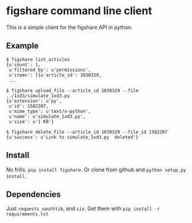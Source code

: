 figshare command line client
============================

This is a simple client for the figshare API in python.

Example
-------
```
$ figshare list_articles
{u'count': 1,
 u'filtered_by': u'permissions',
 u'items': [{u'article_id': 1030329,
 ...
 
$ figshare upload_file --article_id 1030329 --file ../1xd3/simulate_1xd3.py
{u'extension': u'py',
 u'id': 1502207,
 u'mime_type': u'text/x-python',
 u'name': u'simulate_1xd3.py',
 u'size': u'1 KB'}
 
$ figshare delete_file --article_id 1030329 --file_id 1502207
{u'success': u'Link to simulate_1xd3.py  deleted'}
```

Install
-------
No frills. `pip install figshare`. Or clone from github and `python setup.py install`.

Dependencies
------------
Just `requests_oauthlib`, and `six`. Get them with `pip install -r requirements.txt`
